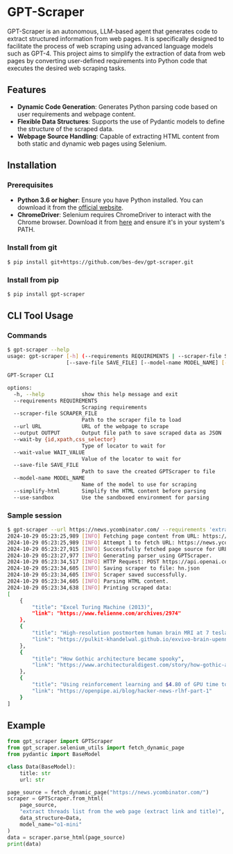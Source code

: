 # GPT-Scraper

GPT-Scraper is an autonomous, LLM-based agent that generates code to extract structured information from web pages.
It is specifically designed to facilitate the process of web scraping using advanced language models such as GPT-4.
This project aims to simplify the extraction of data from web pages by converting user-defined requirements into Python code that executes the desired web scraping tasks.

## Features

- **Dynamic Code Generation**: Generates Python parsing code based on user requirements and webpage content.
- **Flexible Data Structures**: Supports the use of Pydantic models to define the structure of the scraped data.
- **Webpage Source Handling**: Capable of extracting HTML content from both static and dynamic web pages using Selenium.

## Installation

### Prerequisites

- **Python 3.6 or higher**: Ensure you have Python installed. You can download it from the [official website](https://www.python.org/downloads/).
- **ChromeDriver**: Selenium requires ChromeDriver to interact with the Chrome browser. Download it from [here](https://sites.google.com/a/chromium.org/chromedriver/downloads) and ensure it's in your system's PATH.

### Install from git

```bash
$ pip install git+https://github.com/bes-dev/gpt-scraper.git
```

### Install from pip

```bash
$ pip install gpt-scraper
```

## CLI Tool Usage

### Commands

```bash
$ gpt-scraper --help
usage: gpt-scraper [-h] (--requirements REQUIREMENTS | --scraper-file SCRAPER_FILE) --url URL [--output OUTPUT] [--wait-by {id,xpath,css_selector}] [--wait-value WAIT_VALUE]
                   [--save-file SAVE_FILE] [--model-name MODEL_NAME] [--simplify-html] [--use-sandbox]

GPT-Scraper CLI

options:
  -h, --help            show this help message and exit
  --requirements REQUIREMENTS
                        Scraping requirements
  --scraper-file SCRAPER_FILE
                        Path to the scraper file to load
  --url URL             URL of the webpage to scrape
  --output OUTPUT       Output file path to save scraped data as JSON
  --wait-by {id,xpath,css_selector}
                        Type of locator to wait for
  --wait-value WAIT_VALUE
                        Value of the locator to wait for
  --save-file SAVE_FILE
                        Path to save the created GPTScraper to file
  --model-name MODEL_NAME
                        Name of the model to use for scraping
  --simplify-html       Simplify the HTML content before parsing
  --use-sandbox         Use the sandboxed environment for parsing

```

### Sample session

```bash
$ gpt-scraper --url https://news.ycombinator.com/ --requirements 'extract threads list from the web page (extract link and title)' --save-file hn.py --model-name o1-mini
2024-10-29 05:23:25,989 [INFO] Fetching page content from URL: https://news.ycombinator.com/
2024-10-29 05:23:25,989 [INFO] Attempt 1 to fetch URL: https://news.ycombinator.com/
2024-10-29 05:23:27,915 [INFO] Successfully fetched page source for URL: https://news.ycombinator.com/
2024-10-29 05:23:27,977 [INFO] Generating parser using GPTScraper.
2024-10-29 05:23:34,517 [INFO] HTTP Request: POST https://api.openai.com/v1/chat/completions "HTTP/1.1 200 OK"
2024-10-29 05:23:34,605 [INFO] Saving scraper to file: hn.json
2024-10-29 05:23:34,605 [INFO] Scraper saved successfully.
2024-10-29 05:23:34,605 [INFO] Parsing HTML content.
2024-10-29 05:23:34,638 [INFO] Printing scraped data:
[
    {
        "title": "Excel Turing Machine (2013)",
        "link": "https://www.felienne.com/archives/2974"
    },
    {
        "title": "High-resolution postmortem human brain MRI at 7 tesla",
        "link": "https://pulkit-khandelwal.github.io/exvivo-brain-upenn/"
    },
    {
        "title": "How Gothic architecture became spooky",
        "link": "https://www.architecturaldigest.com/story/how-gothic-architecture-became-spooky"
    },
    {
        "title": "Using reinforcement learning and $4.80 of GPU time to find the best HN post",
        "link": "https://openpipe.ai/blog/hacker-news-rlhf-part-1"
    }
]
```

## Example

```python
from gpt_scraper import GPTScraper
from gpt_scraper.selenium_utils import fetch_dynamic_page
from pydantic import BaseModel

class Data(BaseModel):
    title: str
    url: str

page_source = fetch_dynamic_page("https://news.ycombinator.com/")
scraper = GPTScraper.from_html(
    page_source,
    "extract threads list from the web page (extract link and title)",
    data_structure=Data,
    model_name="o1-mini"
)
data = scraper.parse_html(page_source)
print(data)
```
